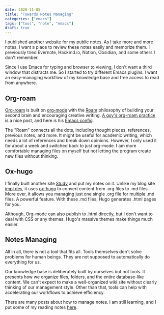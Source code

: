 ```yaml
---
date: 2020-11-05
title: "Towards Notes Managing"
categories: ["emacs"]
tags: ["tool", "note", "emacs"]
draft: true
---
```


I published [another website](https://study.impl.dev) for my public notes.
As I take more and more notes,
I want a place to review these notes easily and memorize them.
I previously tried Evernote, Hackmd.io, Notion,
Obsidian, and some others I don't remember.

Since I use Emacs for typing and browser to viewing,
I don't want a third window that distracts me.
So I started to try different Emacs plugins.
I want an easy-managing workflow of my knowledge base 
and free access to read from anywhere.

## Org-roam

[Org-roam](https://www.orgroam.com/)
is built on [org-mode](https://orgmode.org/)
with the [Roam](https://roamresearch.com/) philosophy of
building your second brain and encouraging creative writing.
[A guy's org-roam practice](https://www.alexkehayias.com/essays/zettelkasten-setup/)
is a nice post, and here is his
[Emacs config](https://github.com/alexkehayias/emacs.d/blob/60edaa6cd5cc4876b489fc8f2b57d2ac4726645b/init.el#L774).

The "Roam" connects all the dots, including thought pieces,
references, previous notes, and more.
It might be useful for academic writing, which needs a lot of 
references and break down opinions.
However, I only used it for about a week and switched back to 
just org-mode.
I am more comfortable managing files on myself 
but not letting the program create new files without thinking.

## Ox-hugo

I finally built another site [Study](https://study.impl.dev) 
and put my notes on it.
Unlike my blog site [impl.dev](https://impl.dev),
it uses [ox-hugo](https://ox-hugo.scripter.co/) to convert 
content from .org files to .md files.
More over, it allows you managing just one single .org file
for multiple .md files. A powerful feature.
With these .md files, Hugo generates .html pages for you.

Although, Org-mode can also publish to .html directly,
but I don't want to deal with CSS or any themes.
Hugo's massive themes make things much easier.


## Notes Managing

All in all, there is not a tool that fits all.
Tools themselves don't solve problems for human beings. 
They are not supposed to automatically do everything for us.

Our knowledge base is deliberately built by ourselves but not tools.
It presents how we organize files, folders, 
and the entire database-like content.
We can't expect to make a well-organized wiki site 
without clearly thinking of our management style.
Other than that,
tools can help with accelerating our workflows to achieve efficiency.

There are many posts about how to manage notes.
I am still learning,
and I put some of my reading notes [here](https://study.impl.dev/writing/notes-managing/).
